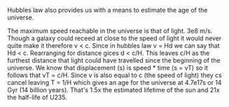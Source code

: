 Hubbles law also provides us with a means to estimate the age of the universe.

The maximum speed reachable in the universe is that of light. 3e8 m/s. Though a galaxy could receed at close to the speed of light it would never quite make it therefore v < c. Since in hubbles law v = Hd we can say that Hd < c. Rearranging for distance gices d < c/H. This leaves c/H as the furthest distance that light could have travelled since the beginning of the universe. We know that displacement (s) is speed * time (s = vT)  so it follows that vT = c/H. Since v is also equal to c (the speed of light) they cs cancel leaving T = 1/H which gives an age for the universe at 4.7e17s or 14 Gyr (14 billion years). That's 1.5x the estimated lifetime of the sun and 21x the half-life of U235.